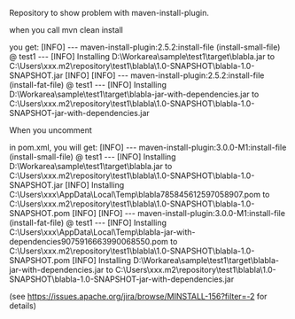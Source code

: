 Repository to show problem with maven-install-plugin.

when you call
  mvn clean install

you get:
[INFO] --- maven-install-plugin:2.5.2:install-file (install-small-file) @ test1 ---
[INFO] Installing D:\Workarea\sample\test1\target\blabla.jar to C:\Users\xxx\.m2\repository\test1\blabla\1.0-SNAPSHOT\blabla-1.0-SNAPSHOT.jar
[INFO]
[INFO] --- maven-install-plugin:2.5.2:install-file (install-fat-file) @ test1 ---
[INFO] Installing D:\Workarea\sample\test1\target\blabla-jar-with-dependencies.jar to C:\Users\xxx\.m2\repository\test1\blabla\1.0-SNAPSHOT\blabla-1.0-SNAPSHOT-jar-with-dependencies.jar

When you uncomment
<!--
		<maven-install-plugin-version>3.0.0-M1</maven-install-plugin-version>
		<maven-deploy-plugin-version>3.0.0-M1</maven-deploy-plugin-version>
-->
in pom.xml, you will get:
[INFO] --- maven-install-plugin:3.0.0-M1:install-file (install-small-file) @ test1 ---
[INFO] Installing D:\Workarea\sample\test1\target\blabla.jar to C:\Users\xxx\.m2\repository\test1\blabla\1.0-SNAPSHOT\blabla-1.0-SNAPSHOT.jar
[INFO] Installing C:\Users\xxx\AppData\Local\Temp\blabla785845612597058907.pom to C:\Users\xxx\.m2\repository\test1\blabla\1.0-SNAPSHOT\blabla-1.0-SNAPSHOT.pom
[INFO]
[INFO] --- maven-install-plugin:3.0.0-M1:install-file (install-fat-file) @ test1 ---
[INFO] Installing C:\Users\xxx\AppData\Local\Temp\blabla-jar-with-dependencies9075916663990068550.pom to C:\Users\xxx\.m2\repository\test1\blabla\1.0-SNAPSHOT\blabla-1.0-SNAPSHOT.pom
[INFO] Installing D:\Workarea\sample\test1\target\blabla-jar-with-dependencies.jar to C:\Users\xxx\.m2\repository\test1\blabla\1.0-SNAPSHOT\blabla-1.0-SNAPSHOT-jar-with-dependencies.jar

(see https://issues.apache.org/jira/browse/MINSTALL-156?filter=-2 for details)
